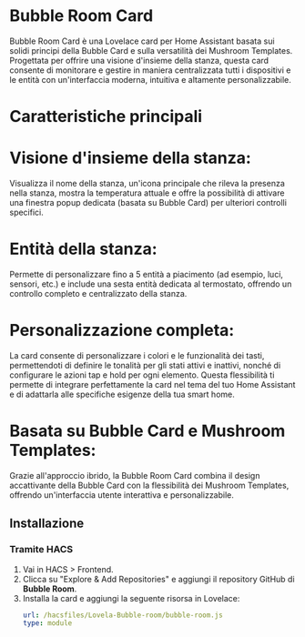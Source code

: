 # Bubble Room Card
Bubble Room Card è una Lovelace card per Home Assistant basata sui solidi principi della Bubble Card e sulla versatilità dei Mushroom Templates. Progettata per offrire una visione d'insieme della stanza, questa card consente di monitorare e gestire in maniera centralizzata tutti i dispositivi e le entità con un'interfaccia moderna, intuitiva e altamente personalizzabile.

# Caratteristiche principali
# Visione d'insieme della stanza:
Visualizza il nome della stanza, un'icona principale che rileva la presenza nella stanza, mostra la temperatura attuale e offre la possibilità di attivare una finestra popup dedicata (basata su Bubble Card) per ulteriori controlli specifici.

# Entità della stanza:
Permette di personalizzare fino a 5 entità a piacimento (ad esempio, luci, sensori, etc.) e include una sesta entità dedicata al termostato, offrendo un controllo completo e centralizzato della stanza.

# Personalizzazione completa:
La card consente di personalizzare i colori e le funzionalità dei tasti, permettendoti di definire le tonalità per gli stati attivi e inattivi, nonché di configurare le azioni tap e hold per ogni elemento. Questa flessibilità ti permette di integrare perfettamente la card nel tema del tuo Home Assistant e di adattarla alle specifiche esigenze della tua smart home.

# Basata su Bubble Card e Mushroom Templates:
Grazie all'approccio ibrido, la Bubble Room Card combina il design accattivante della Bubble Card con la flessibilità dei Mushroom Templates, offrendo un'interfaccia utente interattiva e personalizzabile.

## Installazione

### Tramite HACS
1. Vai in HACS > Frontend.
2. Clicca su "Explore & Add Repositories" e aggiungi il repository GitHub di **Bubble Room**.
3. Installa la card e aggiungi la seguente risorsa in Lovelace:
   ```yaml
   url: /hacsfiles/Lovela-Bubble-room/bubble-room.js
   type: module

